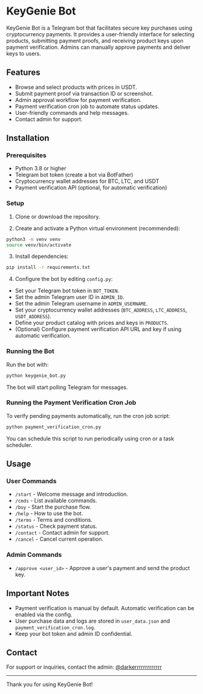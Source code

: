 # KeyGenie Bot

KeyGenie Bot is a Telegram bot that facilitates secure key purchases using cryptocurrency payments. It provides a user-friendly interface for selecting products, submitting payment proofs, and receiving product keys upon payment verification. Admins can manually approve payments and deliver keys to users.

## Features

- Browse and select products with prices in USDT.
- Submit payment proof via transaction ID or screenshot.
- Admin approval workflow for payment verification.
- Payment verification cron job to automate status updates.
- User-friendly commands and help messages.
- Contact admin for support.

## Installation

### Prerequisites

- Python 3.8 or higher
- Telegram bot token (create a bot via BotFather)
- Cryptocurrency wallet addresses for BTC, LTC, and USDT
- Payment verification API (optional, for automatic verification)

### Setup

1. Clone or download the repository.

2. Create and activate a Python virtual environment (recommended):

```bash
python3 -m venv venv
source venv/bin/activate
```

3. Install dependencies:

```bash
pip install -r requirements.txt
```

4. Configure the bot by editing `config.py`:

- Set your Telegram bot token in `BOT_TOKEN`.
- Set the admin Telegram user ID in `ADMIN_ID`.
- Set the admin Telegram username in `ADMIN_USERNAME`.
- Set your cryptocurrency wallet addresses (`BTC_ADDRESS`, `LTC_ADDRESS`, `USDT_ADDRESS`).
- Define your product catalog with prices and keys in `PRODUCTS`.
- (Optional) Configure payment verification API URL and key if using automatic verification.

### Running the Bot

Run the bot with:

```bash
python keygenie_bot.py
```

The bot will start polling Telegram for messages.

### Running the Payment Verification Cron Job

To verify pending payments automatically, run the cron job script:

```bash
python payment_verification_cron.py
```

You can schedule this script to run periodically using cron or a task scheduler.

## Usage

### User Commands

- `/start` - Welcome message and introduction.
- `/cmds` - List available commands.
- `/buy` - Start the purchase flow.
- `/help` - How to use the bot.
- `/terms` - Terms and conditions.
- `/status` - Check payment status.
- `/contact` - Contact admin for support.
- `/cancel` - Cancel current operation.

### Admin Commands

- `/approve <user_id>` - Approve a user's payment and send the product key.

## Important Notes

- Payment verification is manual by default. Automatic verification can be enabled via the config.
- User purchase data and logs are stored in `user_data.json` and `payment_verification_cron.log`.
- Keep your bot token and admin ID confidential.

## Contact

For support or inquiries, contact the admin: [@darkerrrrrrrrrrrrr](https://t.me/darkerrrrrrrrrrrrr)

---

Thank you for using KeyGenie Bot!
